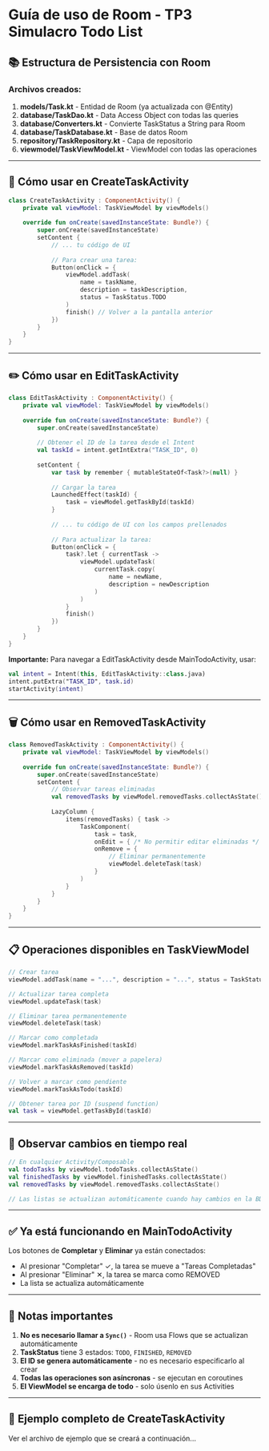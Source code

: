 # Guía de uso de Room - TP3 Simulacro Todo List

## 📚 Estructura de Persistencia con Room

### Archivos creados:

1. **models/Task.kt** - Entidad de Room (ya actualizada con @Entity)
2. **database/TaskDao.kt** - Data Access Object con todas las queries
3. **database/Converters.kt** - Convierte TaskStatus a String para Room
4. **database/TaskDatabase.kt** - Base de datos Room
5. **repository/TaskRepository.kt** - Capa de repositorio
6. **viewmodel/TaskViewModel.kt** - ViewModel con todas las operaciones

---

## 🚀 Cómo usar en CreateTaskActivity

```kotlin
class CreateTaskActivity : ComponentActivity() {
    private val viewModel: TaskViewModel by viewModels()
    
    override fun onCreate(savedInstanceState: Bundle?) {
        super.onCreate(savedInstanceState)
        setContent {
            // ... tu código de UI
            
            // Para crear una tarea:
            Button(onClick = {
                viewModel.addTask(
                    name = taskName,
                    description = taskDescription,
                    status = TaskStatus.TODO
                )
                finish() // Volver a la pantalla anterior
            })
        }
    }
}
```

---

## ✏️ Cómo usar en EditTaskActivity

```kotlin
class EditTaskActivity : ComponentActivity() {
    private val viewModel: TaskViewModel by viewModels()
    
    override fun onCreate(savedInstanceState: Bundle?) {
        super.onCreate(savedInstanceState)
        
        // Obtener el ID de la tarea desde el Intent
        val taskId = intent.getIntExtra("TASK_ID", 0)
        
        setContent {
            var task by remember { mutableStateOf<Task?>(null) }
            
            // Cargar la tarea
            LaunchedEffect(taskId) {
                task = viewModel.getTaskById(taskId)
            }
            
            // ... tu código de UI con los campos prellenados
            
            // Para actualizar la tarea:
            Button(onClick = {
                task?.let { currentTask ->
                    viewModel.updateTask(
                        currentTask.copy(
                            name = newName,
                            description = newDescription
                        )
                    )
                }
                finish()
            })
        }
    }
}
```

**Importante:** Para navegar a EditTaskActivity desde MainTodoActivity, usar:
```kotlin
val intent = Intent(this, EditTaskActivity::class.java)
intent.putExtra("TASK_ID", task.id)
startActivity(intent)
```

---

## 🗑️ Cómo usar en RemovedTaskActivity

```kotlin
class RemovedTaskActivity : ComponentActivity() {
    private val viewModel: TaskViewModel by viewModels()
    
    override fun onCreate(savedInstanceState: Bundle?) {
        super.onCreate(savedInstanceState)
        setContent {
            // Observar tareas eliminadas
            val removedTasks by viewModel.removedTasks.collectAsState()
            
            LazyColumn {
                items(removedTasks) { task ->
                    TaskComponent(
                        task = task,
                        onEdit = { /* No permitir editar eliminadas */ },
                        onRemove = {
                            // Eliminar permanentemente
                            viewModel.deleteTask(task)
                        }
                    )
                }
            }
        }
    }
}
```

---

## 📋 Operaciones disponibles en TaskViewModel

```kotlin
// Crear tarea
viewModel.addTask(name = "...", description = "...", status = TaskStatus.TODO)

// Actualizar tarea completa
viewModel.updateTask(task)

// Eliminar tarea permanentemente
viewModel.deleteTask(task)

// Marcar como completada
viewModel.markTaskAsFinished(taskId)

// Marcar como eliminada (mover a papelera)
viewModel.markTaskAsRemoved(taskId)

// Volver a marcar como pendiente
viewModel.markTaskAsTodo(taskId)

// Obtener tarea por ID (suspend function)
val task = viewModel.getTaskById(taskId)
```

---

## 🔄 Observar cambios en tiempo real

```kotlin
// En cualquier Activity/Composable
val todoTasks by viewModel.todoTasks.collectAsState()
val finishedTasks by viewModel.finishedTasks.collectAsState()
val removedTasks by viewModel.removedTasks.collectAsState()

// Las listas se actualizan automáticamente cuando hay cambios en la BD
```

---

## ✅ Ya está funcionando en MainTodoActivity

Los botones de **Completar** y **Eliminar** ya están conectados:
- Al presionar "Completar" ✓, la tarea se mueve a "Tareas Completadas"
- Al presionar "Eliminar" ✕, la tarea se marca como REMOVED
- La lista se actualiza automáticamente

---

## 🔧 Notas importantes

1. **No es necesario llamar a `Sync()`** - Room usa Flows que se actualizan automáticamente
2. **TaskStatus** tiene 3 estados: `TODO`, `FINISHED`, `REMOVED`
3. **El ID se genera automáticamente** - no es necesario especificarlo al crear
4. **Todas las operaciones son asíncronas** - se ejecutan en coroutines
5. **El ViewModel se encarga de todo** - solo úsenlo en sus Activities

---

## 📝 Ejemplo completo de CreateTaskActivity

Ver el archivo de ejemplo que se creará a continuación...

